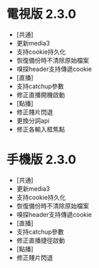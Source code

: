 # 電視版 2.3.0

* [共通]
* 更新media3
* 支持cookie持久化
* 恢復備份時不清除原始檔案
* 嗅探header支持傳遞cookie
* [直播]
* 支持catchup參數
* 修正直播開機啟動
* [點播]
* 修正賤片閃退
* 更換分詞api
* 修正各輸入框焦點

# 手機版 2.3.0

* [共通]
* 更新media3
* 支持cookie持久化
* 恢復備份時不清除原始檔案
* 嗅探header支持傳遞cookie
* [直播]
* 支持catchup參數
* 修正直播捷徑啟動
* [點播]
* 修正賤片閃退